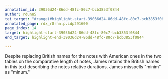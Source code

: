 ```yaml
---
annotation_id: 39036d24-86dd-48fc-80c7-bcb3853f0844
author: rdunn5
tei_target: "#range(#highlight-start-39036d24-86dd-48fc-80c7-bcb3853f0844, #highlight-end-39036d24-86dd-48fc-80c7-bcb3853f0844)"
annotated_page: rdx_r8rhn.p.idp291600
page_index: 14
target: highlight-start-39036d24-86dd-48fc-80c7-bcb3853f0844
end_target: highlight-end-39036d24-86dd-48fc-80c7-bcb3853f0844

---
```

Despite replacing British names for the notes with American ones in the two tables on the comparative length of notes, James retains the British names in this text describing the notes relative durations. James misspells "minim" as "minum."